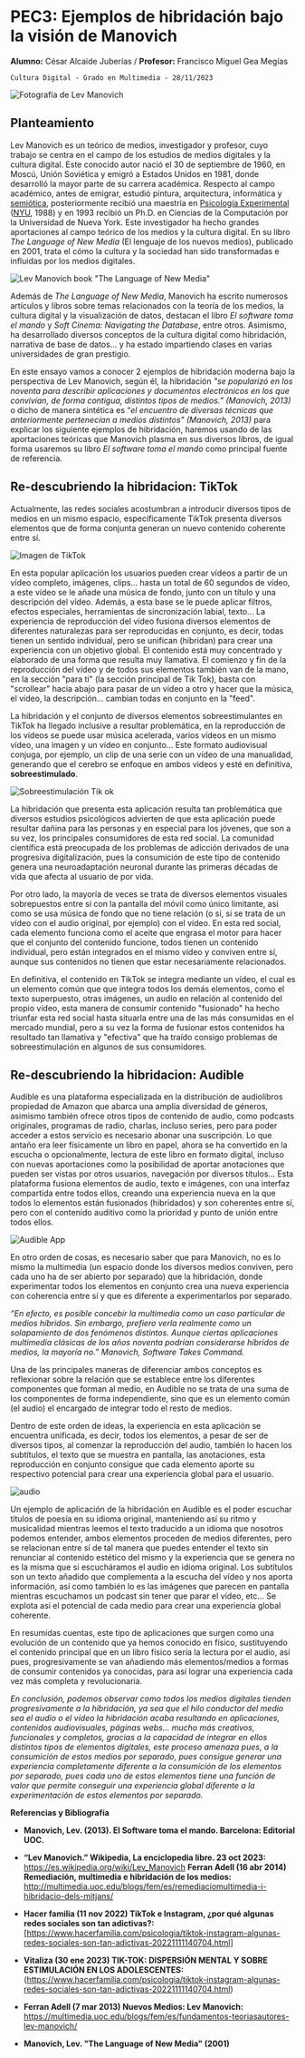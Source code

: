 
# PEC3: Ejemplos de hibridación bajo la visión de Manovich
                
**Alumno:** César Alcaide Juberías / **Profesor:** Francisco Miguel Gea Megías

    Cultura Digital - Grado en Multimedia - 28/11/2023 



![Fotografía de Lev Manovich](https://upload.wikimedia.org/wikipedia/commons/9/93/Lev_Manovich_%E2%80%94_How_to_analyze_culture_using_social_networks.jpg)  

## Planteamiento
Lev Manovich es un teórico de medios, investigador y profesor, cuyo trabajo se centra en el campo de los estudios de medios digitales y la cultura digital.
Este conocido autor nació el 30 de septiembre de 1960, en Moscú, Unión Soviética y emigró a Estados Unidos en 1981, donde desarrolló la mayor parte de su carrera académica.
Respecto al campo académico, antes de emigrar, estudió pintura, arquitectura, informática y [semiótica](https://es.wikipedia.org/wiki/Semi%C3%B3tica "Semiótica"), posteriormente recibió una maestría en [Psicología Experimental](https://es.wikipedia.org/wiki/Psicolog%C3%ADa_Experimental "Psicología Experimental") ([NYU](https://es.wikipedia.org/wiki/Universidad_de_Nueva_York "Universidad de Nueva York"), 1988) y en 1993 recibió un Ph.D. en Ciencias de la Computación por la Universidad de Nueva York.
Este investigador ha hecho grandes aportaciones al campo teórico de los medios y la cultura digital. En su libro *The Language of New Media* (El lenguaje de los nuevos medios), publicado en 2001, trata el cómo la cultura y la sociedad han sido transformadas e influidas por los medios digitales.

![Lev Manovich book "The Language of New Media"](https://m.media-amazon.com/images/I/71z0jtcMgjL._AC_UF1000,1000_QL80_.jpg) 

Además de *The Language of New Media*, Manovich ha escrito numerosos artículos y  libros  sobre temas relacionados con la teoría de los medios, la cultura digital y la visualización de datos, destacan el libro *El software toma el mando* y *Soft Cinema: Navigating the Database*, entre otros.
Asimismo, ha desarrollado diversos conceptos de  la cultura digital como hibridación, narrativa de base de datos... y ha estado impartiendo clases en varias universidades de gran prestigio.


En este ensayo vamos a conocer 2 ejemplos de hibridación moderna bajo la perspectiva de Lev Manovich, según él, la hibridación *"se popularizó en los noventa para describir aplicaciones y documentos electrónicos en los que convivían, de forma contigua, distintos tipos de medios.” (Manovich, 2013)* o dicho de manera sintética es “*el encuentro de diversas técnicas que anteriormente pertenecían a medios distintos" (Manovich, 2013)* para explicar los siguiente ejemplos de hibridación,  haremos usando de las aportaciones teóricas que Manovich plasma en sus diversos libros, de igual forma usaremos su libro  *El software toma el mando* como principal fuente de referencia.


## Re-descubriendo la hibridacion: TikTok

Actualmente, las redes sociales acostumbran a introducir diversos tipos de medios en un mismo espacio, específicamente TikTok presenta diversos elementos que de forma conjunta generan un nuevo contenido coherente entre sí.

![Imagen de TikTok](https://kitdigital.online/blog/wp-content/uploads/2022/09/tik-tok.jpeg)

En esta popular aplicación los usuarios pueden crear vídeos a partir de un vídeo completo, imágenes, clips... hasta un total de 60 segundos de vídeo, a este vídeo se le añade una música de fondo, junto con un título y una descripción del vídeo. Además, a esta base se le puede aplicar filtros, efectos especiales, herramientas de sincronización labial, texto...
La experiencia de reproducción del vídeo fusiona diversos elementos de diferentes naturalezas para ser reproducidas en conjunto, es decir, todas tienen un sentido individual, pero se unifican (hibridan) para crear una experiencia con un objetivo global.
El contenido está muy concentrado y elaborado de una forma que resulta muy llamativa.
El comienzo y fin de la reproducción del vídeo y de todos sus elementos también van de la mano, en la sección "para ti" (la sección principal de Tik Tok), basta con "scrollear" hacia abajo para pasar de un vídeo a otro y hacer que la música, el vídeo, la descripción... cambian todas en conjunto en la "feed".


La hibridación y el conjunto de diversos elementos sobreestimulantes en TikTok ha llegado inclusive a resultar problemática, en la reproducción de los vídeos se puede usar música acelerada, varios vídeos en un mismo vídeo, una imagen y un vídeo en conjunto... Este formato audiovisual conjuga, por ejemplo, un clip de una serie con un vídeo de una manualidad, generando que el cerebro se enfoque en ambos videos y esté en definitiva, **sobreestimulado**.

![Sobreestimulación Tik ok](https://i.cbc.ca/1.6716194.1673923338!/fileImage/httpImage/sludge-content.jpg)

La hibridación que presenta esta aplicación resulta tan problemática que diversos estudios psicológicos advierten de que esta aplicación puede resultar dañina para las personas y en especial para los jóvenes, que son a su vez, los principales consumidores de esta red social. La comunidad científica está preocupada de los problemas de adicción derivados de una progresiva digitalización, pues la consumición de este tipo de contenido genera una neuroadaptación neuronal durante las primeras décadas de vida que afecta al usuario de por vida.


Por otro lado, la mayoría de veces se trata de diversos elementos visuales sobrepuestos entre sí con la pantalla del móvil como único limitante, así como se usa música de fondo que no tiene relación (o sí, si se trata de un vídeo con el audio original, por ejemplo) con el vídeo. En esta red social, cada elemento funciona como el aceite que engrasa el motor para hacer que el conjunto del contenido funcione, todos tienen un contenido individual, pero están integrados en el mismo vídeo y conviven entre sí, aunque sus contenidos no tienen que estar necesariamente relacionados.

En definitiva, el contenido en TikTok se integra mediante un vídeo, el cual es un elemento común que que integra todos los demás elementos, como el texto superpuesto, otras imágenes, un audio en relación al contenido del propio vídeo, esta manera de consumir contenido "fusionado" ha hecho triunfar esta red social hasta situarla entre una de las más consumidas en el mercado mundial, pero a su vez la forma de fusionar estos contenidos ha resultado tan llamativa y "efectiva" que ha traído consigo problemas de sobreestimulación en algunos de sus consumidores.

 

## Re-descubriendo la hibridacion: Audible




Audible es una plataforma especializada en la distribución de audiolibros propiedad de Amazon que abarca una amplia diversidad de géneros, asimismo también ofrece otros tipos de contenido de audio, como podcasts originales, programas de radio, charlas, incluso series, pero para poder acceder a estos servicio es necesario abonar una suscripción.
Lo que antaño era leer físicamente un libro en papel, ahora se ha convertido en la escucha o opcionalmente, lectura de este libro en formato digital, incluso con nuevas aportaciones como la posibilidad de aportar anotaciones que pueden ser vistas por otros usuarios, navegación por diversos títulos...
Esta plataforma fusiona elementos de audio, texto e imágenes, con una interfaz compartida entre todos ellos, creando una experiencia nueva en la que todos lo elementos están fusionados (hibridados) y son coherentes entre sí, pero con el contenido auditivo como la prioridad y punto de unión entre todos ellos.

![Audible App](https://i.blogs.es/73df6a/audible/840_560.jpg)

En otro orden de cosas, es necesario saber que para Manovich, no es lo mismo la multimedia (un espacio donde los diversos medios conviven, pero cada uno ha de ser abierto por separado) que la hibridación, donde experimentar todos los elementos en conjunto crea una nueva experiencia con coherencia entre sí y que es diferente a experimentarlos por separado. 

*“En efecto, es posible concebir la multimedia como un caso particular de medios híbridos. Sin embargo, prefiero verla realmente como un solapamiento de dos fenómenos distintos. Aunque ciertas aplicaciones multimedia clásicas de los años noventa podrían considerarse híbridos de medios, la mayoría no.”* *Manovich, Software Takes Command.*

Una de las principales maneras de diferenciar ambos conceptos es reflexionar sobre la relación que se establece entre los diferentes componentes que forman al medio, en Audible no se trata de una suma de los componentes de forma independiente, sino que es un elemento común (el audio) el encargado de integrar todo el resto de medios.

Dentro de este orden de ideas, la experiencia en esta aplicación se encuentra unificada, es decir, todos los elementos, a pesar de ser de diversos tipos, al comenzar la reproducción del audio, también lo hacen los subtítulos, el texto que se muestra en pantalla, las anotaciones, esta reproducción en conjunto consigue que cada elemento aporte su respectivo potencial para crear una experiencia global para el usuario.

![audio](https://d500.epimg.net/cincodias/imagenes/2018/04/06/lifestyle/1523024360_679899_1523024651_noticia_normal.jpg)

Un ejemplo de aplicación de la hibridación en Audible es el poder escuchar títulos de poesía en su idioma original, manteniendo así su ritmo y musicalidad mientras leemos el texto traducido a un idioma que nosotros podemos entender, ambos elementos proceden de medios diferentes, pero se relacionan entre sí de tal manera que puedes entender el texto sin renunciar al contenido estético del mismo y la experiencia que se genera no es la misma que si escucháramos el audio en idioma original. Los subtítulos son un texto añadido que complementa a la escucha del vídeo y nos aporta información, así como también lo es las imágenes que parecen en pantalla mientras escuchamos un podcast sin tener que parar el vídeo, etc... Se explota así el potencial de cada medio para crear una experiencia global coherente.

En resumidas cuentas, este tipo de aplicaciones que surgen como una evolución de un contenido que ya hemos conocido en físico, sustituyendo el contenido principal que en un libro físico sería la lectura por el audio, así pues, progresivamente se van añadiendo más elementos/medios a formas de consumir contenidos ya conocidas, para así lograr una experiencia cada vez más completa y revolucionaria.



*En conclusión, podemos observar como todos los medios digitales tienden progresivamente a la hibridación, ya sea que el hilo conductor del medio sea el audio o el vídeo la hibridación acaba resultando en aplicaciones, contenidos audiovisuales, páginas webs... mucho más creativos, funcionales y completos, gracias a la capacidad de integrar en ellos distintos tipos de elementos digitales, este proceso amenaza pues, a la consumición de estos medios por separado, pues consigue generar una experiencia completamente diferente a la consumición de los elementos por separado, pues cada uno de estos elementos tiene una función de valor que permite conseguir una experiencia global diferente a la experimentación de estos elementos por separado.*





**Referencias y Bibliografía**

-   **Manovich, Lev. (2013).  **El Software toma el mando**. Barcelona: Editorial UOC.**

- **“Lev Manovich.” Wikipedia, La enciclopedia libre. 23 oct 2023:** https://es.wikipedia.org/wiki/Lev_Manovich
**Ferran Adell (16 abr 2014) Remediación, multimedia e hibridación de los medios:** 
http://multimedia.uoc.edu/blogs/fem/es/remediaciomultimedia-i-hibridacio-dels-mitjans/
-  **Hacer familia (11 nov 2022) TikTok e Instagram, ¿por qué algunas redes sociales son tan adictivas?:** [https://www.hacerfamilia.com/psicologia/tiktok-instagram-algunas-redes-sociales-son-tan-adictivas-20221111140704.html]
- **Vitaliza (30 ene 2023) TIK-TOK: DISPERSIÓN MENTAL Y SOBRE ESTIMULACIÓN EN LOS ADOLESCENTES:**(https://www.hacerfamilia.com/psicologia/tiktok-instagram-algunas-redes-sociales-son-tan-adictivas-20221111140704.html)  

- **Ferran Adell (7 mar 2013) Nuevos Medios: Lev Manovich:** https://multimedia.uoc.edu/blogs/fem/es/fundamentos-teoriasautores-lev-manovich/
- **Manovich, Lev. "The Language of New Media" (2001)**

